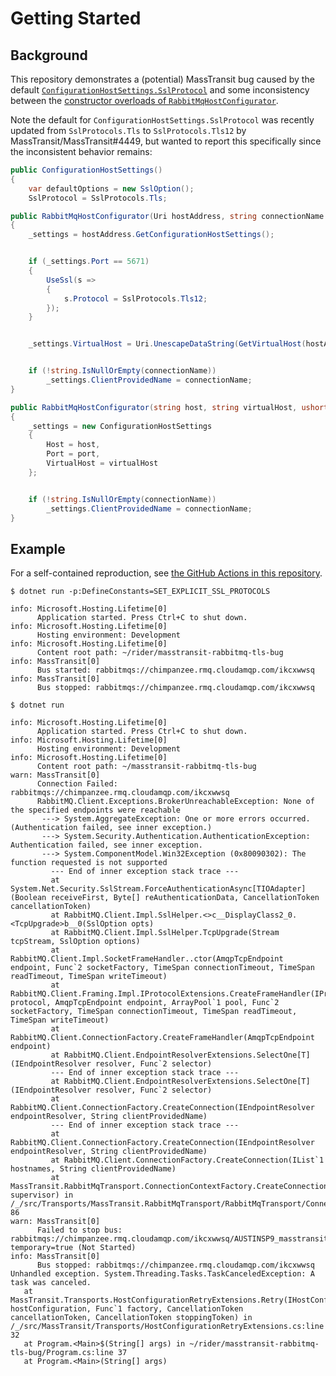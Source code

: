 # Getting Started

## Background

This repository demonstrates a (potential) MassTransit bug caused by the default [`ConfigurationHostSettings.SslProtocol`][ConfigurationHostSettings]
and some inconsistency between the [constructor overloads of `RabbitMqHostConfigurator`][RabbitMqHostConfigurator].

Note the default for `ConfigurationHostSettings.SslProtocol` was recently updated from `SslProtocols.Tls` to `SslProtocols.Tls12` by
MassTransit/MassTransit#4449, but wanted to report this specifically since the inconsistent behavior remains:

```csharp
public ConfigurationHostSettings()
{
    var defaultOptions = new SslOption();
    SslProtocol = SslProtocols.Tls;
```

```csharp
public RabbitMqHostConfigurator(Uri hostAddress, string connectionName = null)
{
    _settings = hostAddress.GetConfigurationHostSettings();


    if (_settings.Port == 5671)
    {
        UseSsl(s =>
        {
            s.Protocol = SslProtocols.Tls12;
        });
    }


    _settings.VirtualHost = Uri.UnescapeDataString(GetVirtualHost(hostAddress));


    if (!string.IsNullOrEmpty(connectionName))
        _settings.ClientProvidedName = connectionName;
}
```

```csharp
public RabbitMqHostConfigurator(string host, string virtualHost, ushort port = 5672, string connectionName = null)
{
    _settings = new ConfigurationHostSettings
    {
        Host = host,
        Port = port,
        VirtualHost = virtualHost
    };


    if (!string.IsNullOrEmpty(connectionName))
        _settings.ClientProvidedName = connectionName;
}
```

## Example

For a self-contained reproduction,
see [the GitHub Actions in this repository](https://github.com/austindrenski/masstransit-rabbitmq-tls-bug/actions/ci.yml).

```console
$ dotnet run -p:DefineConstants=SET_EXPLICIT_SSL_PROTOCOLS

info: Microsoft.Hosting.Lifetime[0]
      Application started. Press Ctrl+C to shut down.
info: Microsoft.Hosting.Lifetime[0]
      Hosting environment: Development
info: Microsoft.Hosting.Lifetime[0]
      Content root path: ~/rider/masstransit-rabbitmq-tls-bug
info: MassTransit[0]
      Bus started: rabbitmqs://chimpanzee.rmq.cloudamqp.com/ikcxwwsq
info: MassTransit[0]
      Bus stopped: rabbitmqs://chimpanzee.rmq.cloudamqp.com/ikcxwwsq
```

```console
$ dotnet run

info: Microsoft.Hosting.Lifetime[0]
      Application started. Press Ctrl+C to shut down.
info: Microsoft.Hosting.Lifetime[0]
      Hosting environment: Development
info: Microsoft.Hosting.Lifetime[0]
      Content root path: ~/masstransit-rabbitmq-tls-bug
warn: MassTransit[0]
      Connection Failed: rabbitmqs://chimpanzee.rmq.cloudamqp.com/ikcxwwsq
      RabbitMQ.Client.Exceptions.BrokerUnreachableException: None of the specified endpoints were reachable
       ---> System.AggregateException: One or more errors occurred. (Authentication failed, see inner exception.)
       ---> System.Security.Authentication.AuthenticationException: Authentication failed, see inner exception.
       ---> System.ComponentModel.Win32Exception (0x80090302): The function requested is not supported
         --- End of inner exception stack trace ---
         at System.Net.Security.SslStream.ForceAuthenticationAsync[TIOAdapter](Boolean receiveFirst, Byte[] reAuthenticationData, CancellationToken cancellationToken)
         at RabbitMQ.Client.Impl.SslHelper.<>c__DisplayClass2_0.<TcpUpgrade>b__0(SslOption opts)
         at RabbitMQ.Client.Impl.SslHelper.TcpUpgrade(Stream tcpStream, SslOption options)
         at RabbitMQ.Client.Impl.SocketFrameHandler..ctor(AmqpTcpEndpoint endpoint, Func`2 socketFactory, TimeSpan connectionTimeout, TimeSpan readTimeout, TimeSpan writeTimeout)
         at RabbitMQ.Client.Framing.Impl.IProtocolExtensions.CreateFrameHandler(IProtocol protocol, AmqpTcpEndpoint endpoint, ArrayPool`1 pool, Func`2 socketFactory, TimeSpan connectionTimeout, TimeSpan readTimeout, TimeSpan writeTimeout)
         at RabbitMQ.Client.ConnectionFactory.CreateFrameHandler(AmqpTcpEndpoint endpoint)
         at RabbitMQ.Client.EndpointResolverExtensions.SelectOne[T](IEndpointResolver resolver, Func`2 selector)
         --- End of inner exception stack trace ---
         at RabbitMQ.Client.EndpointResolverExtensions.SelectOne[T](IEndpointResolver resolver, Func`2 selector)
         at RabbitMQ.Client.ConnectionFactory.CreateConnection(IEndpointResolver endpointResolver, String clientProvidedName)
         --- End of inner exception stack trace ---
         at RabbitMQ.Client.ConnectionFactory.CreateConnection(IEndpointResolver endpointResolver, String clientProvidedName)
         at RabbitMQ.Client.ConnectionFactory.CreateConnection(IList`1 hostnames, String clientProvidedName)
         at MassTransit.RabbitMqTransport.ConnectionContextFactory.CreateConnection(ISupervisor supervisor) in /_/src/Transports/MassTransit.RabbitMqTransport/RabbitMqTransport/ConnectionContextFactory.cs:line 86
warn: MassTransit[0]
      Failed to stop bus: rabbitmqs://chimpanzee.rmq.cloudamqp.com/ikcxwwsq/AUSTINSP9_masstransitrabbitmqtlsbug_bus_itiyyybxm9wkqgyjbdpa9xucyu?temporary=true (Not Started)
info: MassTransit[0]
      Bus stopped: rabbitmqs://chimpanzee.rmq.cloudamqp.com/ikcxwwsq
Unhandled exception. System.Threading.Tasks.TaskCanceledException: A task was canceled.
   at MassTransit.Transports.HostConfigurationRetryExtensions.Retry(IHostConfiguration hostConfiguration, Func`1 factory, CancellationToken cancellationToken, CancellationToken stoppingToken) in /_/src/MassTransit/Transports/HostConfigurationRetryExtensions.cs:line 32
   at Program.<Main>$(String[] args) in ~/rider/masstransit-rabbitmq-tls-bug/Program.cs:line 37
   at Program.<Main>(String[] args)
```

[ConfigurationHostSettings]: https://github.com/MassTransit/MassTransit/blob/04ac7175e95c733fd58e54aa7ecbf13691b0c7c7/src/Transports/MassTransit.RabbitMqTransport/RabbitMqTransport/Configuration/ConfigurationHostSettings.cs#L21

[RabbitMqHostConfigurator]: https://github.com/MassTransit/MassTransit/blob/04ac7175e95c733fd58e54aa7ecbf13691b0c7c7/src/Transports/MassTransit.RabbitMqTransport/RabbitMqTransport/Configuration/RabbitMqHostConfigurator.cs#L13-L42
